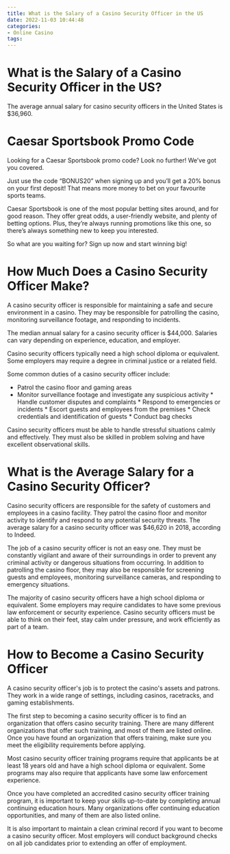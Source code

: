 ```yaml
---
title: What is the Salary of a Casino Security Officer in the US
date: 2022-11-03 10:44:48
categories:
- Online Casino
tags:
---
```



#  What is the Salary of a Casino Security Officer in the US?

The average annual salary for casino security officers in the United States is $36,960.

#  Caesar Sportsbook Promo Code

Looking for a Caesar Sportsbook promo code? Look no further! We’ve got you covered.

Just use the code “BONUS20” when signing up and you’ll get a 20% bonus on your first deposit! That means more money to bet on your favourite sports teams.

Caesar Sportsbook is one of the most popular betting sites around, and for good reason. They offer great odds, a user-friendly website, and plenty of betting options. Plus, they’re always running promotions like this one, so there’s always something new to keep you interested.

So what are you waiting for? Sign up now and start winning big!

#  How Much Does a Casino Security Officer Make?

A casino security officer is responsible for maintaining a safe and secure environment in a casino. They may be responsible for patrolling the casino, monitoring surveillance footage, and responding to incidents.

The median annual salary for a casino security officer is $44,000. Salaries can vary depending on experience, education, and employer.

Casino security officers typically need a high school diploma or equivalent. Some employers may require a degree in criminal justice or a related field.

Some common duties of a casino security officer include:

* Patrol the casino floor and gaming areas
 * Monitor surveillance footage and investigate any suspicious activity * Handle customer disputes and complaints * Respond to emergencies or incidents * Escort guests and employees from the premises * Check credentials and identification of guests * Conduct bag checks

Casino security officers must be able to handle stressful situations calmly and effectively. They must also be skilled in problem solving and have excellent observational skills.

#  What is the Average Salary for a Casino Security Officer? 

Casino security officers are responsible for the safety of customers and employees in a casino facility. They patrol the casino floor and monitor activity to identify and respond to any potential security threats. The average salary for a casino security officer was $46,620 in 2018, according to Indeed.

The job of a casino security officer is not an easy one. They must be constantly vigilant and aware of their surroundings in order to prevent any criminal activity or dangerous situations from occurring. In addition to patrolling the casino floor, they may also be responsible for screening guests and employees, monitoring surveillance cameras, and responding to emergency situations.

The majority of casino security officers have a high school diploma or equivalent. Some employers may require candidates to have some previous law enforcement or security experience. Casino security officers must be able to think on their feet, stay calm under pressure, and work efficiently as part of a team.

#  How to Become a Casino Security Officer

A casino security officer's job is to protect the casino's assets and patrons. They work in a wide range of settings, including casinos, racetracks, and gaming establishments.

The first step to becoming a casino security officer is to find an organization that offers casino security training. There are many different organizations that offer such training, and most of them are listed online. Once you have found an organization that offers training, make sure you meet the eligibility requirements before applying.

Most casino security officer training programs require that applicants be at least 18 years old and have a high school diploma or equivalent. Some programs may also require that applicants have some law enforcement experience.

Once you have completed an accredited casino security officer training program, it is important to keep your skills up-to-date by completing annual continuing education hours. Many organizations offer continuing education opportunities, and many of them are also listed online.

It is also important to maintain a clean criminal record if you want to become a casino security officer. Most employers will conduct background checks on all job candidates prior to extending an offer of employment.